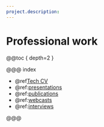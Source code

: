```yaml
---
project.description:
---
```

# Professional work

@@toc { depth=2 }

@@@ index
 
* @ref[Tech CV](technology.md) 
* @ref:[presentations](presentations.md)
* @ref:[publications](publications.md)
* @ref:[webcasts](webcasts.md)
* @ref:[interviews](interviews.md)

@@@